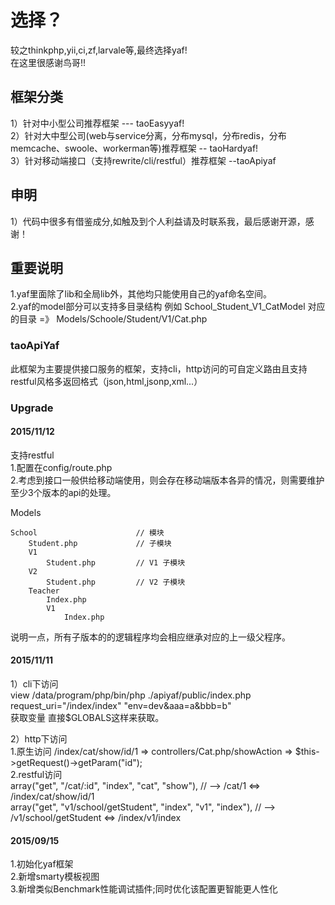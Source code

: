 # 选择？
较之thinkphp,yii,ci,zf,larvale等,最终选择yaf!<br>
在这里很感谢鸟哥!!<br>

## 框架分类
1）针对中小型公司推荐框架 --- taoEasyyaf!<br>
2）针对大中型公司(web与service分离，分布mysql，分布redis，分布memcache、swoole、workerman等)推荐框架 -- taoHardyaf!<br>
3）针对移动端接口（支持rewrite/cli/restful）推荐框架 --taoApiyaf<br>

## 申明
1）代码中很多有借鉴成分,如触及到个人利益请及时联系我，最后感谢开源，感谢！


## 重要说明
1.yaf里面除了lib和全局lib外，其他均只能使用自己的yaf命名空间。<br>
2.yaf的model部分可以支持多目录结构 例如 School_Student_V1_CatModel 对应的目录 =》 Models/Schoole/Student/V1/Cat.php<br>


### taoApiYaf
此框架为主要提供接口服务的框架，支持cli，http访问的可自定义路由且支持restful风格多返回格式（json,html,jsonp,xml...）<br>

### Upgrade

#### 2015/11/12

支持restful<br>
1.配置在config/route.php<br>
2.考虑到接口一般供给移动端使用，则会存在移动端版本各异的情况，则需要维护至少3个版本的api的处理。<br>

Models

    School                      // 模块
        Student.php             // 子模块
        V1
            Student.php         // V1 子模块
        V2
            Student.php         // V2 子模块
        Teacher
            Index.php
            V1
                Index.php

说明一点，所有子版本的的逻辑程序均会相应继承对应的上一级父程序。<br>


#### 2015/11/11
1）cli下访问<br>
view /data/program/php/bin/php ./apiyaf/public/index.php request_uri="/index/index" "env=dev&aaa=a&bbb=b"<br>
获取变量 直接$GLOBALS这样来获取。<br>

2）http下访问<br>
1.原生访问 /index/cat/show/id/1  => controllers/Cat.php/showAction => $this->getRequest()->getParam("id");<br>
2.restful访问<br>
array("get", "/cat/:id", "index", "cat", "show"), // --> /cat/1   <=> /index/cat/show/id/1<br>
array("get", "v1/school/getStudent", "index", "v1", "index"), // --> /v1/school/getStudent <=> /index/v1/index <br>


#### 2015/09/15
1.初始化yaf框架<br>
2.新增smarty模板视图<br>
3.新增类似Benchmark性能调试插件;同时优化该配置更智能更人性化<br>

